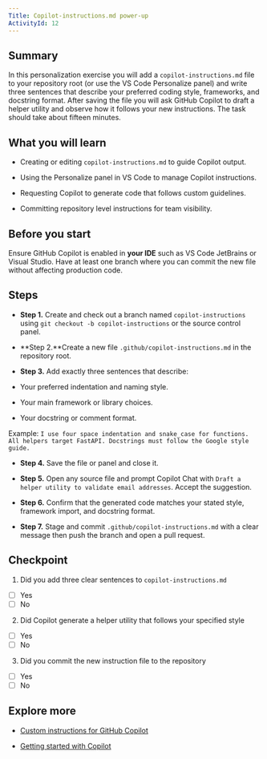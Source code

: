 ```yaml
---
Title: Copilot-instructions.md power-up
ActivityId: 12
---
```


## Summary

In this personalization exercise you will add a `copilot-instructions.md` file to your repository root (or use the VS Code Personalize panel) and write three sentences that describe your preferred coding style, frameworks, and docstring format. After saving the file you will ask GitHub Copilot to draft a helper utility and observe how it follows your new instructions. The task should take about fifteen minutes.

## What you will learn

- Creating or editing `copilot-instructions.md` to guide Copilot output.

- Using the Personalize panel in VS Code to manage Copilot instructions.

- Requesting Copilot to generate code that follows custom guidelines.

- Committing repository level instructions for team visibility.

## Before you start

Ensure GitHub Copilot is enabled in **your IDE** such as VS Code JetBrains or Visual Studio. Have at least one branch where you can commit the new file without affecting production code.

## Steps

- **Step 1.** Create and check out a branch named `copilot-instructions` using `git checkout -b copilot-instructions` or the source control panel.

- **Step 2.**Create a new file `.github/copilot-instructions.md` in the repository root.

- **Step 3.** Add exactly three sentences that describe:

- Your preferred indentation and naming style.

- Your main framework or library choices.

- Your docstring or comment format.

Example: `I use four space indentation and snake_case for functions. All helpers target FastAPI. Docstrings must follow the Google style guide.`

- **Step 4.** Save the file or panel and close it.

- **Step 5.** Open any source file and prompt Copilot Chat with `Draft a helper utility to validate email addresses`. Accept the suggestion.

- **Step 6.** Confirm that the generated code matches your stated style, framework import, and docstring format.

- **Step 7.** Stage and commit `.github/copilot-instructions.md` with a clear message then push the branch and open a pull request.

## Checkpoint

1. Did you add three clear sentences to `copilot-instructions.md`

- [ ] Yes
- [ ] No

2. Did Copilot generate a helper utility that follows your specified style

- [ ] Yes
- [ ] No

3. Did you commit the new instruction file to the repository

- [ ] Yes
- [ ] No

## Explore more

- [Custom instructions for GitHub Copilot](https://docs.github.com/en/copilot/customizing-copilot/adding-repository-custom-instructions-for-github-copilot)

- [Getting started with Copilot](https://docs.github.com/en/copilot/getting-started-with-github-copilot)
